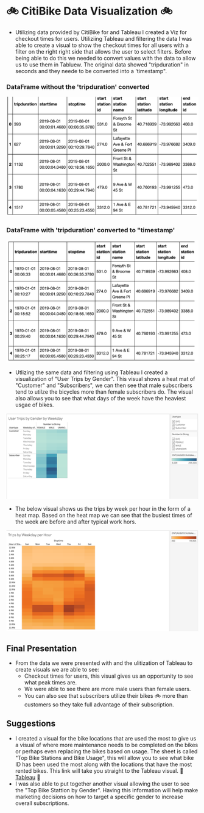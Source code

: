 # 🚲 CitiBike Data Visualization 🚲

- Utilizing data provided by CitiBike for and Tableau I created a Viz for checkout times for users. Utiliziing Tableau and filtering the data I was able to create a visual to show the checkout times for all users with a filter on the right right side that allows the user to select filters. Before being able to do this we needed to convert values with the data to allow us to use them in Tabluew. The original data showed "tripduration" in seconds and they neede to be converted into a 'timestamp". 

### DataFrame without the 'tripduration' converted 

![](https://github.com/fuentesjo6/bikesharing/blob/main/Resources/df_w:out_conversion.png)


### DataFrame with 'tripduration' converted to "timestamp'

![](https://github.com/fuentesjo6/bikesharing/blob/main/Resources/df_with_conversion.png)

- Utlizing the same data and filtering using Tableau I created a visualization of "User Trips by Gender". This visual shows a heat mat of "Customer" and "Subscribers", we can then see that male subscribers tend to utilze the bicycles more than female subscribers do. The visual also allows you to see that what days of the week have the heaviest usgae of bikes. 

![](https://github.com/fuentesjo6/bikesharing/blob/main/Resources/User_trips_by_gender_by_weekday.png)

- The below visual shows us the trips by week per hour in the form of a heat map. Based on the heat map we can see that the busiest times of the week are before and after typical work hors. 

![](https://github.com/fuentesjo6/bikesharing/blob/main/Resources/Trips_by_weekday_per_hour.png)

## Final Presentation 

- From the data we were presented with and the ulitization of Tableau to create visuals we are able to see:
  - Checkout times for users, this visual gives us an opportunity to see what peak times are.
  - We were able to see there are more male users than female users.
  - You can also see that subscribers utilize their bikes 🚲 more than customers so they take full advantage of their subscription. 
## Suggestions
 - I created a visual for the bike locations that are used the most to give us a visual of where more maintenance needs to be completed on the bikes or perhaps even replacing the bikes based on usage. The sheet is called "Top Bike Stations and Bike Usage", this will allow you to see what bike ID has been used the most along with the locations that have the most rented bikes. This link will take you straight to the Tableau visual. 🔗 [Tableau](https://public.tableau.com/app/profile/jonathan.fuentes/viz/Challenge_16212243168080/NYCBikeData) 🔗
 - I was also able to put together another visual allowing the user to see the "Top Bike Stattion by Gender". Having this information will help make marketing decisions on how to target a specific gender to increase overall subscriptions. 

